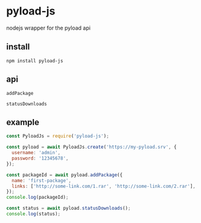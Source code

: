 # pyload-js

nodejs wrapper for the pyload api

## install

`npm install pyload-js`

## api

`addPackage`

`statusDownloads`

## example

```javascript
const PyloadJs = require('pyload-js');

const pyload = await PyloadJs.create('https://my-pyload.srv', {
  username: 'admin',
  password: '12345678',
});

const packageId = await pyload.addPackage({
  name: 'first-package',
  links: ['http://some-link.com/1.rar', 'http://some-link.com/2.rar'],
});
console.log(packageId);

const status = await pyload.statusDownloads();
console.log(status);
```
